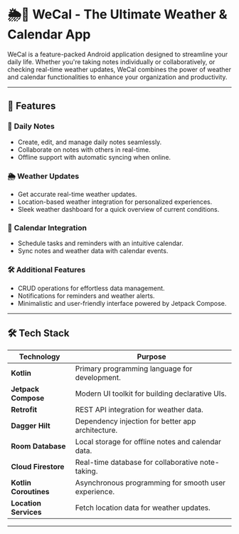 # 🌦️📅 WeCal - The Ultimate Weather & Calendar App  

WeCal is a feature-packed Android application designed to streamline your daily life. Whether you're taking notes individually or collaboratively, or checking real-time weather updates, WeCal combines the power of weather and calendar functionalities to enhance your organization and productivity.

---

## 🌟 Features  

### 📝 **Daily Notes**  
- Create, edit, and manage daily notes seamlessly.  
- Collaborate on notes with others in real-time.  
- Offline support with automatic syncing when online.  

### 🌦️ **Weather Updates**  
- Get accurate real-time weather updates.  
- Location-based weather integration for personalized experiences.  
- Sleek weather dashboard for a quick overview of current conditions.  

### 📅 **Calendar Integration**  
- Schedule tasks and reminders with an intuitive calendar.  
- Sync notes and weather data with calendar events.  

### 🛠️ **Additional Features**  
- CRUD operations for effortless data management.  
- Notifications for reminders and weather alerts.  
- Minimalistic and user-friendly interface powered by Jetpack Compose.  

---

## 🛠️ Tech Stack  

| **Technology**         | **Purpose**                                        |  
|-------------------------|----------------------------------------------------|  
| **Kotlin**              | Primary programming language for development.      |  
| **Jetpack Compose**     | Modern UI toolkit for building declarative UIs.    |  
| **Retrofit**            | REST API integration for weather data.             |  
| **Dagger Hilt**         | Dependency injection for better app architecture.  |  
| **Room Database**       | Local storage for offline notes and calendar data. |  
| **Cloud Firestore**     | Real-time database for collaborative note-taking.  |  
| **Kotlin Coroutines**   | Asynchronous programming for smooth user experience.|  
| **Location Services**   | Fetch location data for weather updates.           |  

---

